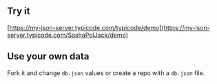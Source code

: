 ## Try it

[https://my-json-server.typicode.com/typicode/demo](https://my-json-server.typicode.com/SashaPolJack/demo)

## Use your own data

Fork it and change `db.json` values or create a repo with a `db.json` file.
